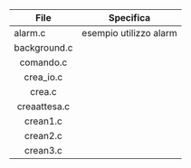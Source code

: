 File | Specifica | 
------------ | ------------ |
alarm.c | <div align="center"> esempio utilizzo alarm </div> 
<div align="center"> background.c </div> | <div align="center">  </div> 
<div align="center"> comando.c </div>| <div align="center">  </div> 
<div align="center"> crea_io.c </div> |<div align="center">  </div> 
<div align="center"> crea.c </div> |  <div align="center">  </div> 
<div align="center"> creaattesa.c </div> |  <div align="center">  </div> 
<div align="center"> crean1.c </div> |  <div align="center">  </div>
<div align="center"> crean2.c </div> | <div align="center">  </div>
<div align="center"> crean3.c </div> |  <div align="center">  </div>
